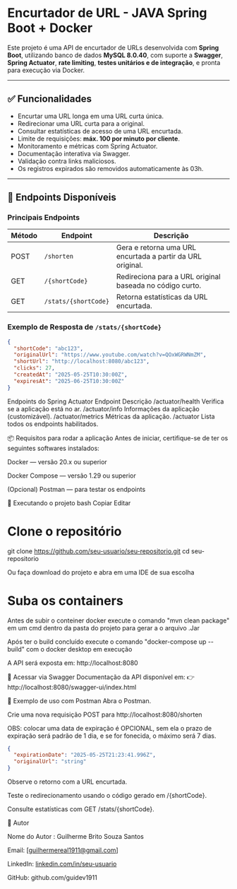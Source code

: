 # Encurtador de URL - JAVA Spring Boot + Docker

Este projeto é uma API de encurtador de URLs desenvolvida com **Spring Boot**, utilizando banco de dados **MySQL 8.0.40**, com suporte a **Swagger**, **Spring Actuator**, **rate limiting**, **testes unitários e de integração**, e pronta para execução via Docker.

---

## ✅ Funcionalidades

- Encurtar uma URL longa em uma URL curta única.
- Redirecionar uma URL curta para a original.
- Consultar estatísticas de acesso de uma URL encurtada.
- Limite de requisições: **máx. 100 por minuto por cliente**.
- Monitoramento e métricas com Spring Actuator.
- Documentação interativa via Swagger.
- Validação contra links maliciosos.
- Os registros expirados são removidos automaticamente às 03h.

---

## 🔗 Endpoints Disponíveis

### Principais Endpoints

| Método | Endpoint                      | Descrição                                                       |
|--------|-------------------------------|-----------------------------------------------------------------|
| POST   | `/shorten`                    | Gera e retorna uma URL encurtada a partir da URL original.     |
| GET    | `/{shortCode}`                | Redireciona para a URL original baseada no código curto.       |
| GET    | `/stats/{shortCode}`          | Retorna estatísticas da URL encurtada.                         |

### Exemplo de Resposta de `/stats/{shortCode}`

```json
{
  "shortCode": "abc123",
  "originalUrl": "https://www.youtube.com/watch?v=QOxWGRWNmZM",
  "shortUrl": "http://localhost:8080/abc123",
  "clicks": 27,
  "createdAt": "2025-05-25T10:30:00Z",
  "expiresAt": "2025-06-25T10:30:00Z"
}
```
Endpoints do Spring Actuator
Endpoint	Descrição
/actuator/health	Verifica se a aplicação está no ar.
/actuator/info	Informações da aplicação (customizável).
/actuator/metrics	Métricas da aplicação.
/actuator	Lista todos os endpoints habilitados.

📦 Requisitos para rodar a aplicação
Antes de iniciar, certifique-se de ter os seguintes softwares instalados:

Docker — versão 20.x ou superior

Docker Compose — versão 1.29 ou superior

(Opcional) Postman — para testar os endpoints

🚀 Executando o projeto
bash
Copiar
Editar
# Clone o repositório
git clone https://github.com/seu-usuario/seu-repositorio.git
cd seu-repositorio

Ou faça download do projeto e abra em uma IDE de sua escolha

# Suba os containers
Antes de subir o conteiner docker execute o comando "mvn clean package" em um cmd dentro da pasta do projeto para gerar a o arquivo .Jar

Após ter o build concluído execute o comando "docker-compose up --build" com o docker desktop em execução

A API será exposta em: http://localhost:8080

📘 Acessar via Swagger
Documentação da API disponível em:
👉 http://localhost:8080/swagger-ui/index.html

📮 Exemplo de uso com Postman
Abra o Postman.

Crie uma nova requisição POST para http://localhost:8080/shorten

OBS: colocar uma data de expiração é OPCIONAL, sem ela o prazo de expiração será padrão de 1 dia, e se for fonecida, o máximo será 7 dias.
```json 
{
  "expirationDate": "2025-05-25T21:23:41.996Z",
  "originalUrl": "string"
} 
```
Observe o retorno com a URL encurtada.

Teste o redirecionamento usando o código gerado em /{shortCode}.

Consulte estatísticas com GET /stats/{shortCode}.

👤 Autor

Nome do Autor : Guilherme Brito Souza Santos

Email: [guilhermereal1911@gmail.com]

LinkedIn: [linkedin.com/in/seu-usuario](https://www.linkedin.com/in/guilherme-brito-souza-santos-49766329b/)

GitHub: github.com/guidev1911
